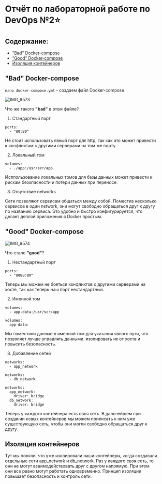 # Отчёт по лабораторной работе по DevOps №2⭐
## Содержание:
- ["Bad" Docker-compose](#bad-docker-compose)
- ["Good" Docker-compose](#good-docker-compose)
- [Изоляция контейнеров](#изоляция-контейнеров)

## "Bad" Docker-compose

`nano docker-compose.yml` - создаем файл Docker-compose

![IMG_9573](https://github.com/user-attachments/assets/380e1b9d-ab0d-4275-8102-d82e04ddf260)

Что же такого **"bad"** в этом файле?

1. Стандартный порт
```
ports:
  - "80:80"
```
Не стоит использовать явный порт для http, так как это может привести к конфликтам с другими серверами на том же порту.

2. Локальный том
```
volumes:
  - ./app:/usr/scr/app
```
Исппользование локальных томов для базы данных может привести к рискам безопасности и потери данных при переносе.

3. Отсутствие networks

Сети позволяют сервисам общаться между собой. Поместив несколько сервисов в один network, они могут свободно обращаться друг к другу по названию сервиса. Это удобно и быстро конфигурируется, что делает деплой приложения в Docker простым.

## "Good" Docker-compose
![IMG_9574](https://github.com/user-attachments/assets/a90cda72-8eae-47b6-8671-95c5d251a9d2)

Что стало **"good"**?

1. Нестандартный порт
```
ports:
  - "8080:80"
```
Теперь мы можем не бояться конфликтов с другими серверами на хосте, так как теперь наш порт нестандартный.

2. Именной том
```
volumes:
  - app-data:/usr/scr/app
```
```
volumes:
  app-data:
```
Мы поместили данные в именной том для указания явного пути, что позволяет лучше управлять данными, изолировать их от хоста и повысить безопасность.

3. Добавление сетей
```
networks:
  - app_network
```
```
networks:
  - db_network
```
```
networks:
  app_network:
    driver: bridge
  db_network:
    driver: bridge
```
Теперь у каждого контейнера есть своя сеть. В дальнейшем при создании новых контейнеров мы можем приписать к ним уже существующую сеть, чтобы они могли свободно обращаться друг к другу.

## Изоляция контейнеров

Тут мы поняли, что уже изолировали наши контейнеры, когда создавали отдельные сети app_network и db_network. Раз у каждого своя сеть, то они не могут взаимодействовать друг с другом напрямую. При этом они все равно могут работать одновременно. Принцип изоляции повышает безопасность и контроль сети.
